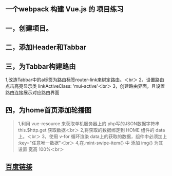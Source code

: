 ## 一个webpack 构建 Vue.js 的 项目练习

## 一，创建项目。
## 二，添加Header和Tabbar
## 三，为Tabbar构建路由
1,改造Tabbar中的a标签为路由标签router-link来绑定路由。＜br＞
2，设置路由点击高亮显示类 linkActiveClass: 'mui-active'＜br＞
3，创建路由界面，且设置路由连接展示对应路由界面
## 四，为home首页添加轮播图
> 1,利用 vue-resource 来获取单机服务器上的 php写的JSON数据字符串 this.$http.get 获取数据＜br＞
> 2,将获取的数据绑定到 HOME 组件的 data 上。＜br＞
> 3，使用 v-for 循环渲染 data上的获取的数据，组件中必须加上 :key="任意唯一数据"＜br＞
> 4,在.mint-swipe-item{} 中 添加 img{} 为其设置 宽高 100%＜br＞

##  [百度链接](https://www.baidu.com/)